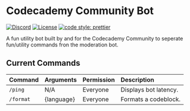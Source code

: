 # Codecademy Community Bot

[![Discord](https://img.shields.io/discord/605859344243884081.svg?label=&logo=discord&logoColor=ffffff&color=7389D8&labelColor=6A7EC2)](https://discord.gg/codecademy)
[![License](https://img.shields.io/badge/license-MIT-green)](LICENSE)
[![code style: prettier](https://img.shields.io/badge/code_style-prettier-ff69b4.svg?style=flat-square)](https://github.com/prettier/prettier)

A fun utility bot built by and for the Codecademy Community to seperate fun/utility commands fron the moderation bot.

## Current Commands

| Command   | Arguments  | Permission | Description           |
| :-------- | :--------- | :--------- | :-------------------- |
| `/ping`   | N/A        | Everyone   | Displays bot latency. |
| `/format` | {language} | Everyone   | Formats a codeblock.  |
